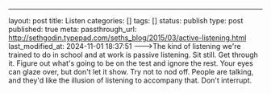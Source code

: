 ---
layout: post
title: Listen
categories: []
tags: []
status: publish
type: post
published: true
meta:
  passthrough_url: http://sethgodin.typepad.com/seths_blog/2015/03/active-listening.html
last_modified_at: 2024-11-01 18:37:51
--->The kind of listening we're trained to do in school and at work is passive listening. Sit still. Get through it. Figure out what's going to be on the test and ignore the rest. Your eyes can glaze over, but don't let it show. Try not to nod off. People are talking, and they'd like the illusion of listening to accompany that. Don't interrupt. 
